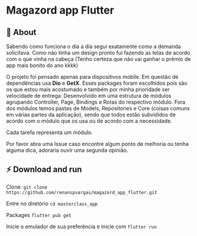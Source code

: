 # Magazord app Flutter

## :ferris_wheel: About

Sabendo como funciona o dia a dia segui exatamente como a demanda solicitava. Como não tinha um design pronto fui fazendo as telas de acordo com o que vinha na cabeça (Tenho certeza que não vai ganhar o prêmio de app mais bonito do ano kkkk)

O projeto foi pensado apenas para dispositivos mobile. Em questão de dependências usa **Dio** e **GetX**. Esses packages foram escolhidos pois são os que estou mais acostumado e também por minha prioridade ser velocidade de entrega. Desenvolvido em uma estrutura de módulos agrupando Controller, Page, Bindings e Rotas do respectivo módulo. Fora dos módulos temos pastas de Models, Repositories e Core (coisas comuns em várias partes da aplicação), sendo que todos estão subvididos de acordo com o módulo que os usa ou de acordo com a necessidade. 

Cada tarefa representa um módulo.

Por favor abra uma Issue caso encontre algum ponto de melhoria ou tenha alguma dica, adoraria ouvir uma segunda opinião.

## :zap: Download and run

Clone: `git clone https://github.com/renanspvargas/magazord_app_flutter.git`

Entre no diretório `cd masterclass_app`

Packages `flutter pub get`

Inicie o emulador de sua preferência e inicie com `flutter run`
